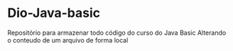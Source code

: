 # Dio-Java-basic
Repositório para armazenar todo código do curso do Java Basic
Alterando o conteudo de um arquivo de forma local
